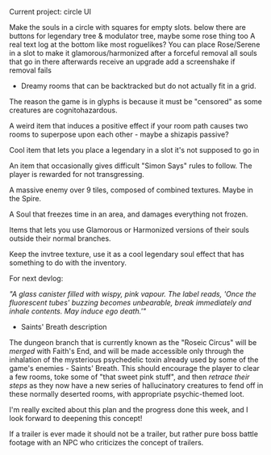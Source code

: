 Current project: circle UI

Make the souls in a circle with squares for empty slots. below there are buttons for legendary tree & modulator tree, maybe some rose thing too
A real text log at the bottom like most roguelikes?
You can place Rose/Serene in a slot to make it glamorous/harmonized
after a forceful removal all souls that go in there afterwards receive an upgrade
add a screenshake if removal fails




- Dreamy rooms that can be backtracked but do not actually fit in a grid.

The reason the game is in glyphs is because it must be "censored" as some creatures are cognitohazardous.

A weird item that induces a positive effect if your room path causes two rooms to superpose upon each other - maybe a shizapis passive?

Cool item that lets you place a legendary in a slot it's not supposed to go in

An item that occasionally gives difficult "Simon Says" rules to follow. The player is rewarded for not transgressing.

A massive enemy over 9 tiles, composed of combined textures. Maybe in the Spire.

A Soul that freezes time in an area, and damages everything not frozen.

Items that lets you use Glamorous or Harmonized versions of their souls outside their normal branches.

Keep the invtree texture, use it as a cool legendary soul effect that has something to do with the inventory.

For next devlog:

*"A glass canister filled with wispy, pink vapour. The label reads, 'Once the fluorescent tubes' buzzing becomes unbearable, break immediately and inhale contents. May induce ego death.'"*

- Saints' Breath description

The dungeon branch that is currently known as the "Roseic Circus" will be *merged* with Faith's End, and will be made accessible only through the inhalation of the mysterious psychedelic toxin already used by some of the game's enemies - Saints' Breath. This should encourage the player to clear a few rooms, toke some of "that sweet pink stuff", and then *retrace their steps* as they now have a new series of hallucinatory creatures to fend off in these normally deserted rooms, with appropriate psychic-themed loot.

I'm really excited about this plan and the progress done this week, and I look forward to deepening this concept!

If a trailer is ever made it should not be a trailer, but rather pure boss battle footage with an NPC who criticizes the concept of trailers.
